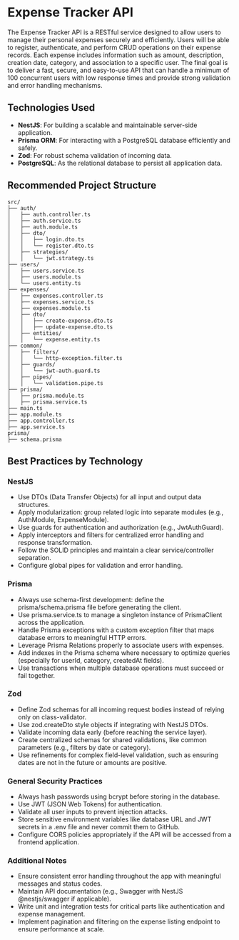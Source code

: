 # Expense Tracker API

The Expense Tracker API is a RESTful service designed to allow users to manage their personal expenses securely and efficiently. Users will be able to register, authenticate, and perform CRUD operations on their expense records. Each expense includes information such as amount, description, creation date, category, and association to a specific user.
The final goal is to deliver a fast, secure, and easy-to-use API that can handle a minimum of 100 concurrent users with low response times and provide strong validation and error handling mechanisms.

## Technologies Used

- **NestJS**: For building a scalable and maintainable server-side application.
- **Prisma ORM**: For interacting with a PostgreSQL database efficiently and safely.
- **Zod**: For robust schema validation of incoming data.
- **PostgreSQL**: As the relational database to persist all application data.

## Recommended Project Structure

```plaintext
src/
├── auth/
│   ├── auth.controller.ts
│   ├── auth.service.ts
│   ├── auth.module.ts
│   ├── dto/
│   │   ├── login.dto.ts
│   │   └── register.dto.ts
│   ├── strategies/
│   │   └── jwt.strategy.ts
├── users/
│   ├── users.service.ts
│   ├── users.module.ts
│   └── users.entity.ts
├── expenses/
│   ├── expenses.controller.ts
│   ├── expenses.service.ts
│   ├── expenses.module.ts
│   ├── dto/
│   │   ├── create-expense.dto.ts
│   │   ├── update-expense.dto.ts
│   ├── entities/
│   │   └── expense.entity.ts
├── common/
│   ├── filters/
│   │   └── http-exception.filter.ts
│   ├── guards/
│   │   └── jwt-auth.guard.ts
│   ├── pipes/
│   │   └── validation.pipe.ts
├── prisma/
│   ├── prisma.module.ts
│   ├── prisma.service.ts
├── main.ts
├── app.module.ts
├── app.controller.ts
├── app.service.ts
prisma/
├── schema.prisma
```

## Best Practices by Technology

### NestJS

- Use DTOs (Data Transfer Objects) for all input and output data structures.
- Apply modularization: group related logic into separate modules (e.g., AuthModule, ExpenseModule).
- Use guards for authentication and authorization (e.g., JwtAuthGuard).
- Apply interceptors and filters for centralized error handling and response transformation.
- Follow the SOLID principles and maintain a clear service/controller separation.
- Configure global pipes for validation and error handling.

### Prisma

- Always use schema-first development: define the prisma/schema.prisma file before generating the client.
- Use prisma.service.ts to manage a singleton instance of PrismaClient across the application.
- Handle Prisma exceptions with a custom exception filter that maps database errors to meaningful HTTP errors.
- Leverage Prisma Relations properly to associate users with expenses.
- Add indexes in the Prisma schema where necessary to optimize queries (especially for userId, category, createdAt fields).
- Use transactions when multiple database operations must succeed or fail together.

### Zod

- Define Zod schemas for all incoming request bodies instead of relying only on class-validator.
- Use zod.createDto style objects if integrating with NestJS DTOs.
- Validate incoming data early (before reaching the service layer).
- Create centralized schemas for shared validations, like common parameters (e.g., filters by date or category).
- Use refinements for complex field-level validation, such as ensuring dates are not in the future or amounts are positive.

### General Security Practices

- Always hash passwords using bcrypt before storing in the database.
- Use JWT (JSON Web Tokens) for authentication.
- Validate all user inputs to prevent injection attacks.
- Store sensitive environment variables like database URL and JWT secrets in a .env file and never commit them to GitHub.
- Configure CORS policies appropriately if the API will be accessed from a frontend application.

### Additional Notes

- Ensure consistent error handling throughout the app with meaningful messages and status codes.
- Maintain API documentation (e.g., Swagger with NestJS @nestjs/swagger if applicable).
- Write unit and integration tests for critical parts like authentication and expense management.
- Implement pagination and filtering on the expense listing endpoint to ensure performance at scale.


